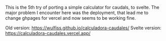 This is the 5th try of porting a simple calculator for caudals, to svelte.
The major problem I encounter here was the deployment, that lead me to change ghpages for vercel and now seems to be working fine.

Old version: https://wulfiss.github.io/calculadora-caudales/
Svelte version: https://calculadora-caudales.vercel.app/